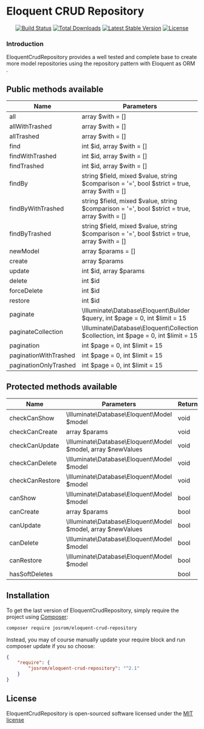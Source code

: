 # Eloquent CRUD Repository

<p align="center">
<a href="https://travis-ci.org/josrom/eloquent-crud-repository"><img src="https://travis-ci.org/josrom/eloquent-crud-repository.svg" alt="Build Status"></a>
<a href="https://packagist.org/packages/josrom/eloquent-crud-repository"><img src="https://poser.pugx.org/josrom/eloquent-crud-repository/d/total.svg" alt="Total Downloads"></a>
<a href="https://packagist.org/packages/josrom/eloquent-crud-repository"><img src="https://poser.pugx.org/josrom/eloquent-crud-repository/v/stable.svg" alt="Latest Stable Version"></a>
<a href="https://packagist.org/packages/josrom/eloquent-crud-repository"><img src="https://poser.pugx.org/josrom/eloquent-crud-repository/license.svg" alt="License"></a>
</p>


### Introduction

EloquentCrudRepository provides a well tested and complete base to create more model repositories using the repository pattern with Eloquent as ORM .

## Public methods available

|Name|Parameters|Return|
|----|----------|------|
|all|array $with = []|\Illuminate\Database\Eloquent\Collection|
|allWithTrashed|array $with = []|\Illuminate\Database\Eloquent\Collection|
|allTrashed|array $with = []|\Illuminate\Database\Eloquent\Collection|
|find|int $id, array $with = []|\Illuminate\Database\Eloquent\Model|
|findWithTrashed|int $id, array $with = []|\Illuminate\Database\Eloquent\Model|
|findTrashed|int $id, array $with = []|\Illuminate\Database\Eloquent\Model|
|findBy|string $field, mixed $value, string $comparison = '=', bool $strict = true, array $with = []|\Illuminate\Database\Eloquent\Model|
|findByWithTrashed|string $field, mixed $value, string $comparison = '=', bool $strict = true, array $with = []|\Illuminate\Database\Eloquent\Model|
|findByTrashed|string $field, mixed $value, string $comparison = '=', bool $strict = true, array $with = []|\Illuminate\Database\Eloquent\Model|
|newModel|array $params = []|\Illuminate\Database\Eloquent\Model|
|create|array $params|\Illuminate\Database\Eloquent\Model|
|update|int $id, array $params|\Illuminate\Database\Eloquent\Model|
|delete|int $id|bool|
|forceDelete|int $id|bool|
|restore|int $id|bool|
|paginate|\Illuminate\Database\Eloquent\Builder $query, int $page = 0, int $limit = 15|object|
|paginateCollection|\Illuminate\Database\Eloquent\Collection $collection, int $page = 0, int $limit = 15|object|
|pagination|int $page = 0, int $limit = 15|object|
|paginationWithTrashed|int $page = 0, int $limit = 15|object|
|paginationOnlyTrashed|int $page = 0, int $limit = 15|object|

## Protected methods available

|Name|Parameters|Return|
|----|----------|------|
|checkCanShow|\Illuminate\Database\Eloquent\Model $model|void|
|checkCanCreate|array $params|void|
|checkCanUpdate|\Illuminate\Database\Eloquent\Model $model, array $newValues|void|
|checkCanDelete|\Illuminate\Database\Eloquent\Model $model|void|
|checkCanRestore|\Illuminate\Database\Eloquent\Model $model|void|
|canShow|\Illuminate\Database\Eloquent\Model $model|bool|
|canCreate|array $params|bool|
|canUpdate|\Illuminate\Database\Eloquent\Model $model, array $newValues|bool|
|canDelete|\Illuminate\Database\Eloquent\Model $model|bool|
|canRestore|\Illuminate\Database\Eloquent\Model $model|bool|
|hasSoftDeletes| |bool|

## Installation

To get the last version of EloquentCrudRepository, simply require the project using [Composer](https://getcomposer.org/):


```bash
composer require josrom/eloquent-crud-repository
```

Instead, you may of course manually update your require block and run composer update if you so choose:

```json
{
    "require": {
        "josrom/eloquent-crud-repository": "^2.1"
    }
}
```

## License

EloquentCrudRepository is open-sourced software licensed under the [MIT license](http://opensource.org/licenses/MIT)
